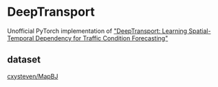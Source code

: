 # DeepTransport
Unofficial PyTorch implementation of ["DeepTransport: Learning Spatial-Temporal Dependency for Traffic Condition Forecasting"](https://ieeexplore.ieee.org/document/8489600)


## dataset
[cxysteven/MapBJ](https://github.com/cxysteven/MapBJ)